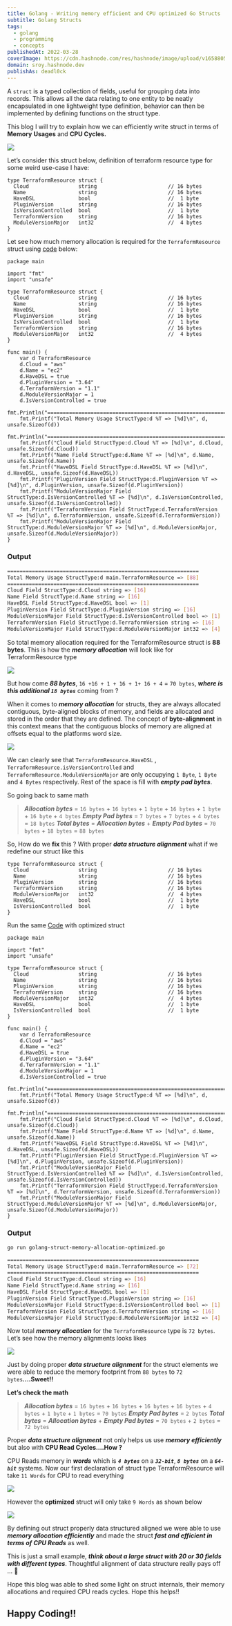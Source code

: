 ```yaml
---
title: Golang - Writing memory efficient and CPU optimized Go Structs
subtitle: Golang Structs
tags:
  - golang
  - programming
  - concepts
publishedAt: 2022-03-28
coverImage: https://cdn.hashnode.com/res/hashnode/image/upload/v1658805247447/zQ7A_dEqB.png?auto=compress
domain: sroy.hashnode.dev
publishAs: deadl0ck
---
```


A `struct` is a typed collection of fields, useful for grouping data into records. This allows all the data relating to one entity to be neatly encapsulated in one lightweight type definition, behavior can then be implemented by defining functions on the struct type.

This blog I will try to explain how we can efficiently write struct in terms of **Memory** **Usages** and **CPU Cycles.**

![](https://github.com/kodelint/blog-assets/raw/main/images/01-golang-struct.png)

Let’s consider this struct below, definition of terraform resource type for some weird use-case I have:

```golang
type TerraformResource struct {
  Cloud                string                       // 16 bytes
  Name                 string                       // 16 bytes
  HaveDSL              bool                         //  1 byte
  PluginVersion        string                       // 16 bytes
  IsVersionControlled  bool                         //  1 byte
  TerraformVersion     string                       // 16 bytes
  ModuleVersionMajor   int32                        //  4 bytes
}
```

Let see how much memory allocation is required for the `TerraformResource` struct using [code](https://gist.github.com/kodelint/a7d1f0f498d536dd6c515f6cded41889) below:

```golang
package main

import "fmt"
import "unsafe"

type TerraformResource struct {
  Cloud                string                       // 16 bytes
  Name                 string                       // 16 bytes
  HaveDSL              bool                         //  1 byte
  PluginVersion        string                       // 16 bytes
  IsVersionControlled  bool                         //  1 byte
  TerraformVersion     string                       // 16 bytes
  ModuleVersionMajor   int32                        //  4 bytes
}

func main() {
    var d TerraformResource
    d.Cloud = "aws"
    d.Name = "ec2"
    d.HaveDSL = true
    d.PluginVersion = "3.64"
    d.TerraformVersion = "1.1"
    d.ModuleVersionMajor = 1
    d.IsVersionControlled = true
    fmt.Println("==============================================================")
    fmt.Printf("Total Memory Usage StructType:d %T => [%d]\n", d, unsafe.Sizeof(d))
    fmt.Println("==============================================================")
    fmt.Printf("Cloud Field StructType:d.Cloud %T => [%d]\n", d.Cloud, unsafe.Sizeof(d.Cloud))
    fmt.Printf("Name Field StructType:d.Name %T => [%d]\n", d.Name, unsafe.Sizeof(d.Name))
    fmt.Printf("HaveDSL Field StructType:d.HaveDSL %T => [%d]\n", d.HaveDSL, unsafe.Sizeof(d.HaveDSL))
    fmt.Printf("PluginVersion Field StructType:d.PluginVersion %T => [%d]\n", d.PluginVersion, unsafe.Sizeof(d.PluginVersion))
    fmt.Printf("ModuleVersionMajor Field StructType:d.IsVersionControlled %T => [%d]\n", d.IsVersionControlled, unsafe.Sizeof(d.IsVersionControlled))
    fmt.Printf("TerraformVersion Field StructType:d.TerraformVersion %T => [%d]\n", d.TerraformVersion, unsafe.Sizeof(d.TerraformVersion))
    fmt.Printf("ModuleVersionMajor Field StructType:d.ModuleVersionMajor %T => [%d]\n", d.ModuleVersionMajor, unsafe.Sizeof(d.ModuleVersionMajor))
}
```

### Output

```bash
==============================================================
Total Memory Usage StructType:d main.TerraformResource => [88]
==============================================================
Cloud Field StructType:d.Cloud string => [16]
Name Field StructType:d.Name string => [16]
HaveDSL Field StructType:d.HaveDSL bool => [1]
PluginVersion Field StructType:d.PluginVersion string => [16]
ModuleVersionMajor Field StructType:d.IsVersionControlled bool => [1]
TerraformVersion Field StructType:d.TerraformVersion string => [16]
ModuleVersionMajor Field StructType:d.ModuleVersionMajor int32 => [4]
```

So total memory allocation required for the TerraformResource struct is **88 bytes**. This is how the _**memory allocation**_ will look like for TerraformResource type

![](https://github.com/kodelint/blog-assets/raw/main/images/01-golang-struct-memory-map.jpeg)

But how come _**88 bytes**_, `16 +16 + 1 + 16 + 1+ 16 + 4` = `70 bytes`, _**where is this additional `18 bytes`**_ coming from ?

When it comes to _**memory allocation**_ for structs, they are always allocated contiguous, byte-aligned blocks of memory, and fields are allocated and stored in the order that they are defined. The concept of **byte-alignment** in this context means that the contiguous blocks of memory are aligned at offsets equal to the platforms word size.

![](https://github.com/kodelint/blog-assets/raw/main/images/02-golang-struct-memory-map.jpeg)

We can clearly see that `TerraformResource.HaveDSL` , `TerraformResource.isVersionControlled` and `TerraformResource.ModuleVersionMajor` are only occupying `1 Byte`, `1 Byte` and `4 Bytes` respectively. Rest of the space is fill with _**empty pad bytes**_.

So going back to same math

> _**Allocation bytes**_ = `16 bytes` + `16 bytes` + `1 byte` + `16 bytes` + `1 byte` + `16 byte` + `4 bytes`
> _**Empty Pad bytes**_ = `7 bytes` + `7 bytes` + `4 bytes` = `18 bytes`
> _**Total bytes**_ = _**Allocation bytes**_ + _**Empty Pad bytes**_ = `70 bytes` + `18 bytes` = `88 bytes`

So, How do we **fix** this ? With proper _**data structure alignment**_ what if we redefine our struct like this

```golang
type TerraformResource struct {
  Cloud                string                       // 16 bytes
  Name                 string                       // 16 bytes
  PluginVersion        string                       // 16 bytes
  TerraformVersion     string                       // 16 bytes
  ModuleVersionMajor   int32                        //  4 bytes
  HaveDSL              bool                         //  1 byte
  IsVersionControlled  bool                         //  1 byte
}
```

Run the same [Code](https://gist.github.com/kodelint/a6f6b13d315b27ad649ca8fe4b41e67c#file-golang-struct-memory-allocation-optimized-go) with optimized struct

```golang
package main

import "fmt"
import "unsafe"

type TerraformResource struct {
  Cloud                string                       // 16 bytes
  Name                 string                       // 16 bytes
  PluginVersion        string                       // 16 bytes
  TerraformVersion     string                       // 16 bytes
  ModuleVersionMajor   int32                        //  4 bytes
  HaveDSL              bool                         //  1 byte
  IsVersionControlled  bool                         //  1 byte
}

func main() {
    var d TerraformResource
    d.Cloud = "aws"
    d.Name = "ec2"
    d.HaveDSL = true
    d.PluginVersion = "3.64"
    d.TerraformVersion = "1.1"
    d.ModuleVersionMajor = 1
    d.IsVersionControlled = true
    fmt.Println("==============================================================")
    fmt.Printf("Total Memory Usage StructType:d %T => [%d]\n", d, unsafe.Sizeof(d))
    fmt.Println("==============================================================")
    fmt.Printf("Cloud Field StructType:d.Cloud %T => [%d]\n", d.Cloud, unsafe.Sizeof(d.Cloud))
    fmt.Printf("Name Field StructType:d.Name %T => [%d]\n", d.Name, unsafe.Sizeof(d.Name))
    fmt.Printf("HaveDSL Field StructType:d.HaveDSL %T => [%d]\n", d.HaveDSL, unsafe.Sizeof(d.HaveDSL))
    fmt.Printf("PluginVersion Field StructType:d.PluginVersion %T => [%d]\n", d.PluginVersion, unsafe.Sizeof(d.PluginVersion))
    fmt.Printf("ModuleVersionMajor Field StructType:d.IsVersionControlled %T => [%d]\n", d.IsVersionControlled, unsafe.Sizeof(d.IsVersionControlled))
    fmt.Printf("TerraformVersion Field StructType:d.TerraformVersion %T => [%d]\n", d.TerraformVersion, unsafe.Sizeof(d.TerraformVersion))
    fmt.Printf("ModuleVersionMajor Field StructType:d.ModuleVersionMajor %T => [%d]\n", d.ModuleVersionMajor, unsafe.Sizeof(d.ModuleVersionMajor))
}
```

### **Output**

```bash
go run golang-struct-memory-allocation-optimized.go

==============================================================
Total Memory Usage StructType:d main.TerraformResource => [72]
==============================================================
Cloud Field StructType:d.Cloud string => [16]
Name Field StructType:d.Name string => [16]
HaveDSL Field StructType:d.HaveDSL bool => [1]
PluginVersion Field StructType:d.PluginVersion string => [16]
ModuleVersionMajor Field StructType:d.IsVersionControlled bool => [1]
TerraformVersion Field StructType:d.TerraformVersion string => [16]
ModuleVersionMajor Field StructType:d.ModuleVersionMajor int32 => [4]
```

Now total _**memory allocation**_ for the `TerraformResource` type is `72 bytes`. Let’s see how the memory alignments looks likes

![](https://github.com/kodelint/blog-assets/raw/main/images/03-golang-struct-memory-map.jpeg)

Just by doing proper _**data structure alignment**_ for the struct elements we were able to reduce the memory footprint from `88 bytes` to `72 bytes`**....Sweet!!**

**Let’s check the math**

> _**Allocation bytes**_ = `16 bytes` + `16 bytes` + `16 bytes` + `16 bytes` + `4 bytes` + `1 byte` + `1 bytes` = `70 bytes`
> _**Empty Pad bytes**_ = `2 bytes`
> _**Total bytes**_ = _**Allocation bytes**_ + _**Empty Pad bytes**_ = `70 bytes` + `2 bytes` = `72 bytes`

Proper _**data structure alignment**_ not only helps us use _**memory efficiently**_ but also with **CPU Read Cycles….How ?**

CPU Reads memory in _**words**_ which is _**`4 bytes`**_ on a _**`32-bit`**_, _**`8 bytes`**_ on a _**`64-bit`**_ systems. Now our first declaration of struct type TerraformResource will take `11 Words` for CPU to read everything

![](https://github.com/kodelint/blog-assets/raw/main/images/01-golang-struct-word-length.jpeg)

However the **optimized** struct will only take `9 Words` as shown below

![](https://github.com/kodelint/blog-assets/raw/main/images/02-golang-struct-word-length.jpeg)

By defining out struct properly data structured aligned we were able to use _**memory allocation efficiently**_ and made the struct _**fast and efficient in terms of CPU Reads**_ as well.

This is just a small example, _**think about a large struct with 20 or 30 fields with different types**_. Thoughtful alignment of data structure really pays off … 🤩

Hope this blog was able to shed some light on struct internals, their memory allocations and required CPU reads cycles. Hope this helps!!

## Happy Coding!!

